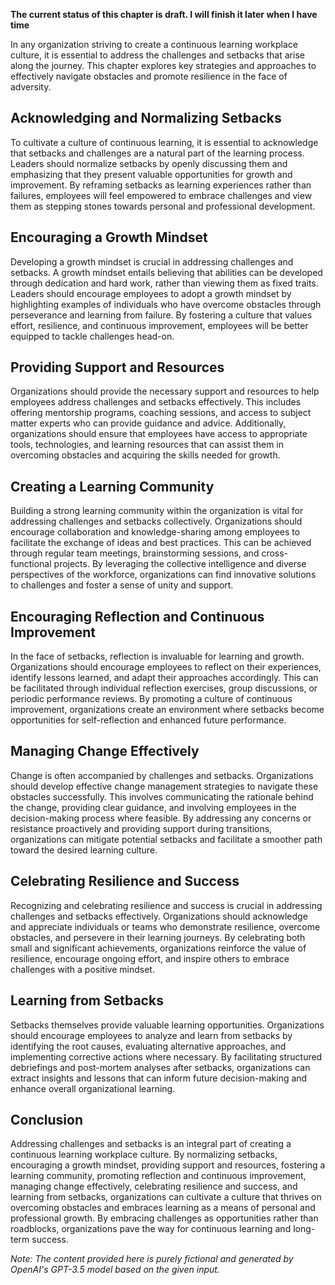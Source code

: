 **The current status of this chapter is draft. I will finish it later when I have time**

In any organization striving to create a continuous learning workplace culture, it is essential to address the challenges and setbacks that arise along the journey. This chapter explores key strategies and approaches to effectively navigate obstacles and promote resilience in the face of adversity.

Acknowledging and Normalizing Setbacks
--------------------------------------

To cultivate a culture of continuous learning, it is essential to acknowledge that setbacks and challenges are a natural part of the learning process. Leaders should normalize setbacks by openly discussing them and emphasizing that they present valuable opportunities for growth and improvement. By reframing setbacks as learning experiences rather than failures, employees will feel empowered to embrace challenges and view them as stepping stones towards personal and professional development.

Encouraging a Growth Mindset
----------------------------

Developing a growth mindset is crucial in addressing challenges and setbacks. A growth mindset entails believing that abilities can be developed through dedication and hard work, rather than viewing them as fixed traits. Leaders should encourage employees to adopt a growth mindset by highlighting examples of individuals who have overcome obstacles through perseverance and learning from failure. By fostering a culture that values effort, resilience, and continuous improvement, employees will be better equipped to tackle challenges head-on.

Providing Support and Resources
-------------------------------

Organizations should provide the necessary support and resources to help employees address challenges and setbacks effectively. This includes offering mentorship programs, coaching sessions, and access to subject matter experts who can provide guidance and advice. Additionally, organizations should ensure that employees have access to appropriate tools, technologies, and learning resources that can assist them in overcoming obstacles and acquiring the skills needed for growth.

Creating a Learning Community
-----------------------------

Building a strong learning community within the organization is vital for addressing challenges and setbacks collectively. Organizations should encourage collaboration and knowledge-sharing among employees to facilitate the exchange of ideas and best practices. This can be achieved through regular team meetings, brainstorming sessions, and cross-functional projects. By leveraging the collective intelligence and diverse perspectives of the workforce, organizations can find innovative solutions to challenges and foster a sense of unity and support.

Encouraging Reflection and Continuous Improvement
-------------------------------------------------

In the face of setbacks, reflection is invaluable for learning and growth. Organizations should encourage employees to reflect on their experiences, identify lessons learned, and adapt their approaches accordingly. This can be facilitated through individual reflection exercises, group discussions, or periodic performance reviews. By promoting a culture of continuous improvement, organizations create an environment where setbacks become opportunities for self-reflection and enhanced future performance.

Managing Change Effectively
---------------------------

Change is often accompanied by challenges and setbacks. Organizations should develop effective change management strategies to navigate these obstacles successfully. This involves communicating the rationale behind the change, providing clear guidance, and involving employees in the decision-making process where feasible. By addressing any concerns or resistance proactively and providing support during transitions, organizations can mitigate potential setbacks and facilitate a smoother path toward the desired learning culture.

Celebrating Resilience and Success
----------------------------------

Recognizing and celebrating resilience and success is crucial in addressing challenges and setbacks effectively. Organizations should acknowledge and appreciate individuals or teams who demonstrate resilience, overcome obstacles, and persevere in their learning journeys. By celebrating both small and significant achievements, organizations reinforce the value of resilience, encourage ongoing effort, and inspire others to embrace challenges with a positive mindset.

Learning from Setbacks
----------------------

Setbacks themselves provide valuable learning opportunities. Organizations should encourage employees to analyze and learn from setbacks by identifying the root causes, evaluating alternative approaches, and implementing corrective actions where necessary. By facilitating structured debriefings and post-mortem analyses after setbacks, organizations can extract insights and lessons that can inform future decision-making and enhance overall organizational learning.

Conclusion
----------

Addressing challenges and setbacks is an integral part of creating a continuous learning workplace culture. By normalizing setbacks, encouraging a growth mindset, providing support and resources, fostering a learning community, promoting reflection and continuous improvement, managing change effectively, celebrating resilience and success, and learning from setbacks, organizations can cultivate a culture that thrives on overcoming obstacles and embraces learning as a means of personal and professional growth. By embracing challenges as opportunities rather than roadblocks, organizations pave the way for continuous learning and long-term success.

*Note: The content provided here is purely fictional and generated by OpenAI's GPT-3.5 model based on the given input.*
